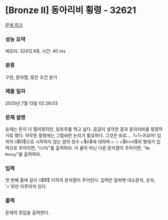 # [Bronze II] 동아리비 횡령 - 32621 

[문제 링크](https://www.acmicpc.net/problem/32621) 

### 성능 요약

메모리: 32412 KB, 시간: 40 ms

### 분류

구현, 문자열, 많은 조건 분기

### 제출 일자

2025년 7월 13일 02:28:03

### 문제 설명

<p>승재는 돈이 다 떨어졌지만, 탕후루를 먹고 싶다. 곰곰이 생각한 결과 동아리비를 횡령하기로 했다. 아무튼 횡령에는 그럴싸한 논리가 필요하다. 그것은 바로.... 1+1=귀요미! 임의의 <mjx-container class="MathJax" jax="CHTML" style="font-size: 109%; position: relative;"><mjx-math class="MJX-TEX" aria-hidden="true"><mjx-mn class="mjx-n"><mjx-c class="mjx-c30"></mjx-c></mjx-mn></mjx-math><mjx-assistive-mml unselectable="on" display="inline"><math xmlns="http://www.w3.org/1998/Math/MathML"><mn>0</mn></math></mjx-assistive-mml><span aria-hidden="true" class="no-mathjax mjx-copytext">$0$</span></mjx-container>으로 시작하지 않는 양의 정수 <mjx-container class="MathJax" jax="CHTML" style="font-size: 109%; position: relative;"><mjx-math class="MJX-TEX" aria-hidden="true"><mjx-mi class="mjx-i"><mjx-c class="mjx-c1D45B TEX-I"></mjx-c></mjx-mi></mjx-math><mjx-assistive-mml unselectable="on" display="inline"><math xmlns="http://www.w3.org/1998/Math/MathML"><mi>n</mi></math></mjx-assistive-mml><span aria-hidden="true" class="no-mathjax mjx-copytext">$n$</span></mjx-container>에 대하여 <mjx-container class="MathJax" jax="CHTML" style="font-size: 109%; position: relative;"><mjx-math class="MJX-TEX" aria-hidden="true"><mjx-mi class="mjx-i"><mjx-c class="mjx-c1D45B TEX-I"></mjx-c></mjx-mi><mjx-mo class="mjx-n" space="3"><mjx-c class="mjx-c2B"></mjx-c></mjx-mo><mjx-mi class="mjx-i" space="3"><mjx-c class="mjx-c1D45B TEX-I"></mjx-c></mjx-mi></mjx-math><mjx-assistive-mml unselectable="on" display="inline"><math xmlns="http://www.w3.org/1998/Math/MathML"><mi>n</mi><mo>+</mo><mi>n</mi></math></mjx-assistive-mml><span aria-hidden="true" class="no-mathjax mjx-copytext">$n+n$</span></mjx-container>의 형태가 입력으로 주어지면, "<code>CUTE</code>"를 출력하라. 이 꼴이 아닌 다른 문자열이 주어지면, "<code>No Money</code>"를 출력하라.</p>

### 입력 

 <p>첫 번째 줄에 길이 <mjx-container class="MathJax" jax="CHTML" style="font-size: 109%; position: relative;"><mjx-math class="MJX-TEX" aria-hidden="true"><mjx-mn class="mjx-n"><mjx-c class="mjx-c38"></mjx-c></mjx-mn></mjx-math><mjx-assistive-mml unselectable="on" display="inline"><math xmlns="http://www.w3.org/1998/Math/MathML"><mn>8</mn></math></mjx-assistive-mml><span aria-hidden="true" class="no-mathjax mjx-copytext">$8$</span></mjx-container> 이하의 문자열이 주어진다. 입력은 알파벳 대소문자, 숫자, '+'로만 이루어져 있다.</p>

### 출력 

 <p>문제의 정답을 출력한다.</p>

